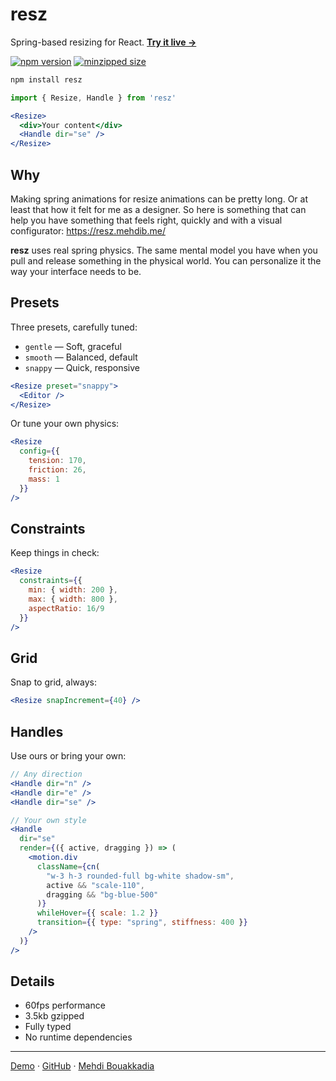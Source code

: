# resz

Spring-based resizing for React. 
[**Try it live →**](https://resz.mehdib.me/)

[![npm version](https://img.shields.io/npm/v/resz.svg?style=flat&colorA=18181B&colorB=E5E5E5)](https://www.npmjs.com/package/resz)
[![minzipped size](https://img.shields.io/bundlephobia/minzip/resz?style=flat&colorA=18181B&colorB=E5E5E5)](https://bundlephobia.com/package/resz)

```bash
npm install resz
```

```jsx
import { Resize, Handle } from 'resz'

<Resize>
  <div>Your content</div>
  <Handle dir="se" />
</Resize>
```

## Why

Making spring animations for resize animations can be pretty long. Or at least that how it felt for me as a designer. 
So here is something that can help you have something that feels right, quickly and with a visual configurator: https://resz.mehdib.me/

**resz** uses real spring physics. The same mental model you have when you pull and release something in the physical world. You can personalize it the way your interface needs to be.

## Presets

Three presets, carefully tuned:

- `gentle` — Soft, graceful
- `smooth` — Balanced, default
- `snappy` — Quick, responsive

```jsx
<Resize preset="snappy">
  <Editor />
</Resize>
```

Or tune your own physics:

```jsx
<Resize 
  config={{ 
    tension: 170, 
    friction: 26, 
    mass: 1 
  }}
/>
```

## Constraints

Keep things in check:

```jsx
<Resize
  constraints={{
    min: { width: 200 },
    max: { width: 800 },
    aspectRatio: 16/9
  }}
/>
```

## Grid

Snap to grid, always:

```jsx
<Resize snapIncrement={40} />
```

## Handles

Use ours or bring your own:

```jsx
// Any direction
<Handle dir="n" />
<Handle dir="e" />
<Handle dir="se" />

// Your own style
<Handle 
  dir="se"
  render={({ active, dragging }) => (
    <motion.div 
      className={cn(
        "w-3 h-3 rounded-full bg-white shadow-sm",
        active && "scale-110",
        dragging && "bg-blue-500"
      )}
      whileHover={{ scale: 1.2 }}
      transition={{ type: "spring", stiffness: 400 }}
    />
  )}
/>
```

## Details

- 60fps performance
- 3.5kb gzipped
- Fully typed
- No runtime dependencies

---

[Demo](https://resz.mehdib.me/) · [GitHub](https://github.com/mehdibouakkadia/resz) · [Mehdi Bouakkadia](https://github.com/mehdibouakkadia)